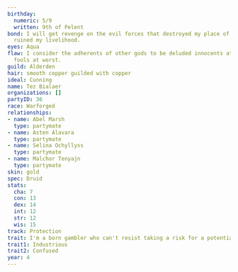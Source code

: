 ```yaml
---
birthday:
  numeric: 5/9
  written: 9th of Pelent
bond: I will get revenge on the evil forces that destroyed my place of business and
  ruined my livelihood.
eyes: Aqua
flaw: I consider the adherents of other gods to be deluded innocents at best, or ignorant
  fools at worst.
guild: Alderden
hair: smooth copper guilded with copper
ideal: Cunning
name: Tez Bialaer
organizations: []
partyID: 36
race: Warforged
relationships:
- name: Abel Marsh
  type: partymate
- name: Asten Alavara
  type: partymate
- name: Selina Ochyllyss
  type: partymate
- name: Malchor Tenyajn
  type: partymate
skin: gold
spec: Druid
stats:
  cha: 7
  con: 13
  dex: 14
  int: 12
  str: 12
  wis: 15
track: Protection
trait: I'm a born gambler who can't resist taking a risk for a potential payoff.
trait1: Industrious
trait2: Confused
year: 4
---
```

